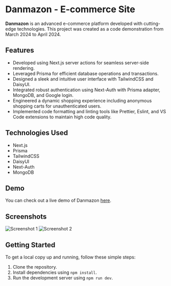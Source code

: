 # Danmazon - E-commerce Site

**Danmazon** is an advanced e-commerce platform developed with cutting-edge technologies. This project was created as a code demonstration from March 2024 to April 2024.

## Features

- Developed using Next.js server actions for seamless server-side rendering.
- Leveraged Prisma for efficient database operations and transactions.
- Designed a sleek and intuitive user interface with TailwindCSS and DaisyUI.
- Integrated robust authentication using Next-Auth with Prisma adapter, MongoDB, and Google login.
- Engineered a dynamic shopping experience including anonymous shopping carts for unauthenticated users.
- Implemented code formatting and linting tools like Prettier, Eslint, and VS Code extensions to maintain high code quality.

## Technologies Used

- Next.js
- Prisma
- TailwindCSS
- DaisyUI
- Next-Auth
- MongoDB

## Demo

You can check out a live demo of Danmazon [here](https://nextjs-ecommerce-gvg91u7gz-danyates1s-projects.vercel.app/).

## Screenshots

![Screenshot 1](https://i.gyazo.com/4cb0b06db86f0ae2aab319ae6c3db8c0.jpg)
![Screenshot 2](https://i.gyazo.com/0d3bedbf171838d9e8de84bebbee574c.png)

## Getting Started

To get a local copy up and running, follow these simple steps:

1. Clone the repository.
2. Install dependencies using `npm install`.
3. Run the development server using `npm run dev`.
